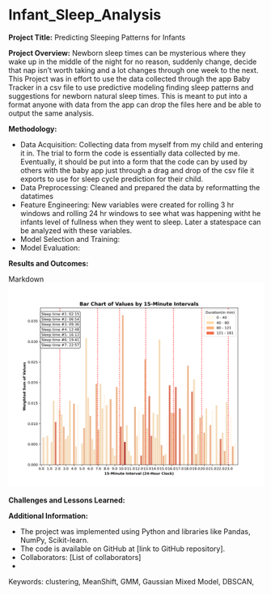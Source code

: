 # Infant_Sleep_Analysis

**Project Title:** Predicting Sleeping Patterns for Infants

**Project Overview:** Newborn sleep times can be mysterious where they wake up in the middle of the night for no reason, suddenly change, decide that nap isn’t worth taking and a lot changes through one week to the next. This Project was in effort to use the data collected through the app Baby Tracker in a csv file to use predictive modeling finding sleep patterns and suggestions for newborn natural sleep times.  This is meant to put into a format anyone with data from the app can drop the files here and be able to output the same analysis. 

**Methodology:**
* Data Acquisition: Collecting data from myself from my child and entering it in.  The trial to form the code is essentially data collected by me.  Eventually, it should be put into a form that the code can by used by others with the baby app just through a drag and drop of the csv file it exports to use for sleep cycle prediction for their child.
*	Data Preprocessing: Cleaned and prepared the data by reformatting the datatimes
*	Feature Engineering: New variables were created for rolling 3 hr windows and rolling 24 hr windows to see what was happening witht he infants level of fullness when they went to sleep.  Later a statespace can be analyzed with these variables.
*	Model Selection and Training: 
*	Model Evaluation: 

**Results and Outcomes:**

Markdown
![Image Description](Sleep_Times_Mean_Shift.png)

**Challenges and Lessons Learned:**

**Additional Information:**
*	The project was implemented using Python and libraries like Pandas, NumPy, Scikit-learn.
*	The code is available on GitHub at [link to GitHub repository].
*	Collaborators: [List of collaborators]
*	
Keywords: clustering, MeanShift, GMM, Gaussian Mixed Model, DBSCAN, 

